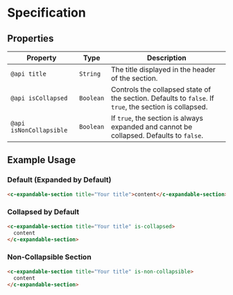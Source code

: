 # Specification

## Properties

| **Property**       | **Type**         | **Description**                                                                                              |
| ------------------ | ---------------- | ------------------------------------------------------------------------------------------------------------ |
| `@api title`       | `String`         | The title displayed in the header of the section.                                                           |
| `@api isCollapsed` | `Boolean`        | Controls the collapsed state of the section. Defaults to `false`. If `true`, the section is collapsed.       |
| `@api isNonCollapsible` | `Boolean`        | If `true`, the section is always expanded and cannot be collapsed. Defaults to `false`.                     |

## Example Usage

### Default (Expanded by Default)

```html
<c-expandable-section title="Your title">content</c-expandable-section>
```

### Collapsed by Default

```html
<c-expandable-section title="Your title" is-collapsed>
  content
</c-expandable-section>
```

### Non-Collapsible Section

```html
<c-expandable-section title="Your title" is-non-collapsible>
  content
</c-expandable-section>
```
